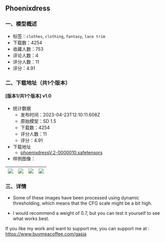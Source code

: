 ## Phoenixdress
### 一、模型概述

- 标签：`clothes`, `clothing`, `fantasy`, `lace trim`
- 下载数：4254
- 收藏人数：753
- 评论人数：4
- 评分人数：11
- 评分：4.91

### 二、下载地址（共1个版本）

#### [版本1/共1个版本] v1.0

- 统计数据
  - 发布时间：2023-04-23T12:10:11.608Z
  - 原始模型：SD 1.5
  - 下载数：4254
  - 评分人数：11
  - 评分：4.91
- 下载地址
  - [phoenixdressV.2-0000010.safetensors](https://civitai.com/api/download/models/53178)
- 样例图像：

| <img src="https://image.civitai.com/xG1nkqKTMzGDvpLrqFT7WA/208e0bf3-7052-4d46-0320-29d998a6b800/width=450/577205.jpeg" /> | <img src="https://image.civitai.com/xG1nkqKTMzGDvpLrqFT7WA/6713777e-26b6-465c-1740-3163a1909900/width=450/574420.jpeg" /> | <img src="https://image.civitai.com/xG1nkqKTMzGDvpLrqFT7WA/d92d8ac5-1626-49bc-5bab-1a03ec61ec00/width=450/577243.jpeg" /> | <img src="https://image.civitai.com/xG1nkqKTMzGDvpLrqFT7WA/118d9114-f0cc-45a8-c83c-23eef7c1fe00/width=450/577262.jpeg" /> |
| ---- | ---- | ---- | ---- |


### 三、详情
<ul><li><p>Some of these images have been processed using dynamic thresholding, which means that the CFG scale might be a bit high.</p></li><li><p>I would recommend a weight of 0.7, but you can test it yourself to see what works best.</p></li></ul><p></p><p>If you like my work and want to support me, you can support me at : <a target="_blank" rel="ugc" href="https://www.buymeacoffee.com/gasia">https://www.buymeacoffee.com/gasia</a></p>